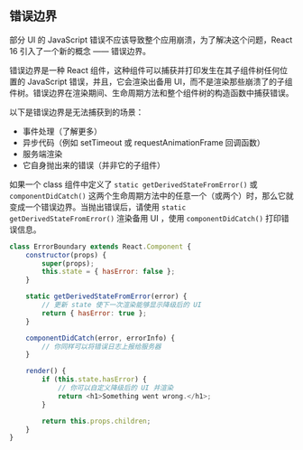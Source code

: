 ## 错误边界

部分 UI 的 JavaScript 错误不应该导致整个应用崩溃，为了解决这个问题，React 16 引入了一个新的概念 —— 错误边界。

错误边界是一种 React 组件，这种组件可以捕获并打印发生在其子组件树任何位置的 JavaScript 错误，并且，它会渲染出备用 UI，而不是渲染那些崩溃了的子组件树。错误边界在渲染期间、生命周期方法和整个组件树的构造函数中捕获错误。

以下是错误边界是无法捕获到的场景：

- 事件处理（了解更多）
- 异步代码（例如 setTimeout 或 requestAnimationFrame 回调函数）
- 服务端渲染
- 它自身抛出来的错误（并非它的子组件）

如果一个 class 组件中定义了 `static getDerivedStateFromError()` 或 `componentDidCatch()` 这两个生命周期方法中的任意一个（或两个）时，那么它就变成一个错误边界。当抛出错误后，请使用 `static getDerivedStateFromError()` 渲染备用 UI ，使用 `componentDidCatch()` 打印错误信息。

```js
class ErrorBoundary extends React.Component {
    constructor(props) {
        super(props);
        this.state = { hasError: false };
    }

    static getDerivedStateFromError(error) {
        // 更新 state 使下一次渲染能够显示降级后的 UI
        return { hasError: true };
    }

    componentDidCatch(error, errorInfo) {
        // 你同样可以将错误日志上报给服务器
    }

    render() {
        if (this.state.hasError) {
            // 你可以自定义降级后的 UI 并渲染
            return <h1>Something went wrong.</h1>;
        }

        return this.props.children; 
    }
}
```
